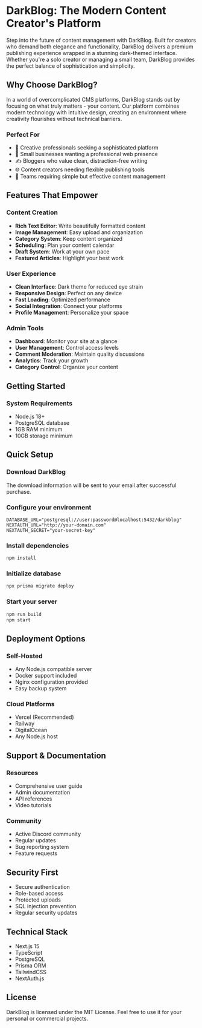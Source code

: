 # DarkBlog: The Modern Content Creator's Platform

Step into the future of content management with DarkBlog. Built for creators who demand both elegance and functionality, DarkBlog delivers a premium publishing experience wrapped in a stunning dark-themed interface. Whether you're a solo creator or managing a small team, DarkBlog provides the perfect balance of sophistication and simplicity.

## Why Choose DarkBlog?

In a world of overcomplicated CMS platforms, DarkBlog stands out by focusing on what truly matters - your content. Our platform combines modern technology with intuitive design, creating an environment where creativity flourishes without technical barriers.

### Perfect For

- 🎨 Creative professionals seeking a sophisticated platform
- 💼 Small businesses wanting a professional web presence
- ✍️ Bloggers who value clean, distraction-free writing
- 🌐 Content creators needing flexible publishing tools
- 🎯 Teams requiring simple but effective content management

## Features That Empower

### Content Creation

- **Rich Text Editor**: Write beautifully formatted content
- **Image Management**: Easy upload and organization
- **Category System**: Keep content organized
- **Scheduling**: Plan your content calendar
- **Draft System**: Work at your own pace
- **Featured Articles**: Highlight your best work

### User Experience

- **Clean Interface**: Dark theme for reduced eye strain
- **Responsive Design**: Perfect on any device
- **Fast Loading**: Optimized performance
- **Social Integration**: Connect your platforms
- **Profile Management**: Personalize your space

### Admin Tools

- **Dashboard**: Monitor your site at a glance
- **User Management**: Control access levels
- **Comment Moderation**: Maintain quality discussions
- **Analytics**: Track your growth
- **Category Control**: Organize your content

## Getting Started

### System Requirements

- Node.js 18+
- PostgreSQL database
- 1GB RAM minimum
- 10GB storage minimum

## Quick Setup

### Download DarkBlog

The download information will be sent to your email after successful purchase.

### Configure your environment

```env
DATABASE_URL="postgresql://user:password@localhost:5432/darkblog"
NEXTAUTH_URL="http://your-domain.com"
NEXTAUTH_SECRET="your-secret-key"
```

### Install dependencies

```bash
npm install
```

### Initialize database

```bash
npx prisma migrate deploy
```

### Start your server

```bash
npm run build
npm start
```

## Deployment Options

### Self-Hosted

- Any Node.js compatible server
- Docker support included
- Nginx configuration provided
- Easy backup system

### Cloud Platforms

- Vercel (Recommended)
- Railway
- DigitalOcean
- Any Node.js host

## Support & Documentation

### Resources

- Comprehensive user guide
- Admin documentation
- API references
- Video tutorials

### Community

- Active Discord community
- Regular updates
- Bug reporting system
- Feature requests

## Security First

- Secure authentication
- Role-based access
- Protected uploads
- SQL injection prevention
- Regular security updates

## Technical Stack

- Next.js 15
- TypeScript
- PostgreSQL
- Prisma ORM
- TailwindCSS
- NextAuth.js

## License

DarkBlog is licensed under the MIT License. Feel free to use it for your personal or commercial projects.
